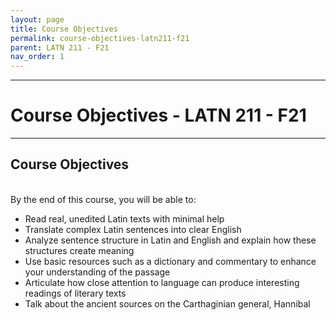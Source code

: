 ```yaml
---
layout: page
title: Course Objectives
permalink: course-objectives-latn211-f21
parent: LATN 211 - F21
nav_order: 1
---
```

***

# Course Objectives - LATN 211 - F21

***
## Course Objectives
&nbsp;  
By the end of this course, you will be able to:

- Read real, unedited Latin texts with minimal help
-	Translate complex Latin sentences into clear English
- Analyze sentence structure in Latin and English and explain how these structures create meaning
- Use basic resources such as a dictionary and commentary to enhance your understanding of the passage
- Articulate how close attention to language can produce interesting readings of literary texts
- Talk about the ancient sources on the Carthaginian general, Hannibal

